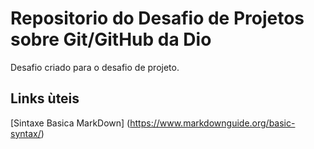 # Repositorio do Desafio de Projetos sobre Git/GitHub da Dio
Desafio criado para o desafio de projeto.


## Links ùteis ##
[Sintaxe Basica MarkDown] (https://www.markdownguide.org/basic-syntax/)

